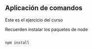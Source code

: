 ## Aplicación de comandos

Este es el ejercicio del curso



Recuerden instalar los paquetes de node

```

npm install
```